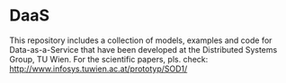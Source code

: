 DaaS
====

This repository includes a collection of models, examples and code for Data-as-a-Service that have been developed at the Distributed Systems Group, TU Wien. For the scientific papers, pls. check:
http://www.infosys.tuwien.ac.at/prototyp/SOD1/
